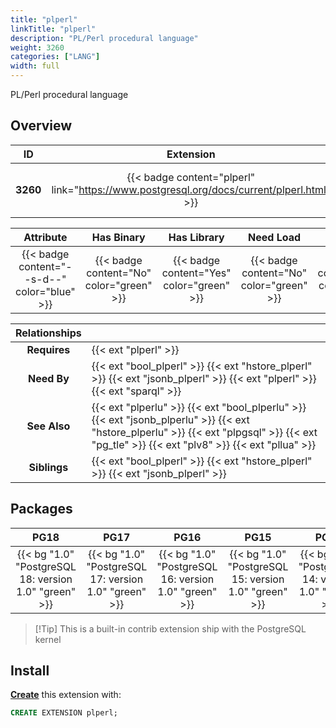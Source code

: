```yaml
---
title: "plperl"
linkTitle: "plperl"
description: "PL/Perl procedural language"
weight: 3260
categories: ["LANG"]
width: full
---
```


PL/Perl procedural language


## Overview

|    ID    | Extension |  Package   | Version |        Category        |           License            |       Language       |
|:--------:|:---------:|:----------:|:-------:|:----------------------:|:----------------------------:|:--------------------:|
| **3260** | {{< badge content="plperl" link="https://www.postgresql.org/docs/current/plperl.html" >}} | {{< ext "plperl" >}} | `1.0` | {{< category "LANG" >}} | {{< license "PostgreSQL" >}} | {{< language "C" >}} |


|  Attribute | Has Binary | Has Library | Need Load | Has DDL | Relocatable | Trusted |
|:----------:|:----------:|:-----------:|:---------:|:-------:|:-----------:|:-------:|
| {{< badge content="--s-d--" color="blue" >}} | {{< badge content="No" color="green" >}} | {{< badge content="Yes" color="green" >}} | {{< badge content="No" color="green" >}} | {{< badge content="Yes" color="green" >}} | {{< badge content="no" color="red" >}} | {{< badge content="no" color="red" >}} |


| **Relationships** |   |
|:-----------------:|:----|
|   **Requires**    | {{< ext "plperl" >}} |
|    **Need By**    | {{< ext "bool_plperl" >}} {{< ext "hstore_plperl" >}} {{< ext "jsonb_plperl" >}} {{< ext "plperl" >}} {{< ext "sparql" >}} |
|   **See Also**    | {{< ext "plperlu" >}} {{< ext "bool_plperlu" >}} {{< ext "jsonb_plperlu" >}} {{< ext "hstore_plperlu" >}} {{< ext "plpgsql" >}} {{< ext "pg_tle" >}} {{< ext "plv8" >}} {{< ext "pllua" >}} |
|    **Siblings**   | {{< ext "bool_plperl" >}} {{< ext "hstore_plperl" >}} {{< ext "jsonb_plperl" >}} |


## Packages

| **PG18** | **PG17** | **PG16** | **PG15** | **PG14** |
|:--------:|:--------:|:--------:|:--------:|:--------:|
| {{< bg "1.0" "PostgreSQL 18: version 1.0" "green" >}} | {{< bg "1.0" "PostgreSQL 17: version 1.0" "green" >}} | {{< bg "1.0" "PostgreSQL 16: version 1.0" "green" >}} | {{< bg "1.0" "PostgreSQL 15: version 1.0" "green" >}} | {{< bg "1.0" "PostgreSQL 14: version 1.0" "green" >}} |

> [!Tip] This is a built-in contrib extension ship with the PostgreSQL kernel


## Install

[**Create**](https://ext.pgsty.com/usage/create) this extension with:

```sql
CREATE EXTENSION plperl;
```
